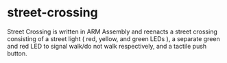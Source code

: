 # street-crossing
Street Crossing is written in ARM Assembly and reenacts a street crossing consisting of a street light ( red, yellow, and green LEDs ), a separate green and red LED to signal walk/do not walk  respectively, and a tactile push button.
